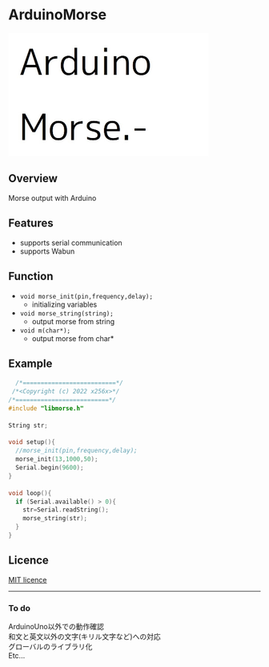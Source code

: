 # ArduinoMorse
<img src="./img/logo.jpg" alt="logo" width="400px">

## Overview
Morse output with Arduino

## Features
- supports serial communication
- supports Wabun

## Function
- `void morse_init(pin,frequency,delay);`
	- initializing variables
- `void morse_string(string);`
	- output morse from string
- `void m(char*);`
	- output morse from char\*

## Example
```c++
  /*==========================*/
 /*<Copyright (c) 2022 x256x>*/
/*==========================*/
#include "libmorse.h"

String str;

void setup(){
  //morse_init(pin,frequency,delay);
  morse_init(13,1000,50);
  Serial.begin(9600);
}

void loop(){
  if (Serial.available() > 0){
    str=Serial.readString();
    morse_string(str);
  }
}
```

## Licence
[MIT licence](LICENSE)

---
### To do
ArduinoUno以外での動作確認  
和文と英文以外の文字(キリル文字など)への対応  
グローバルのライブラリ化  
Etc...